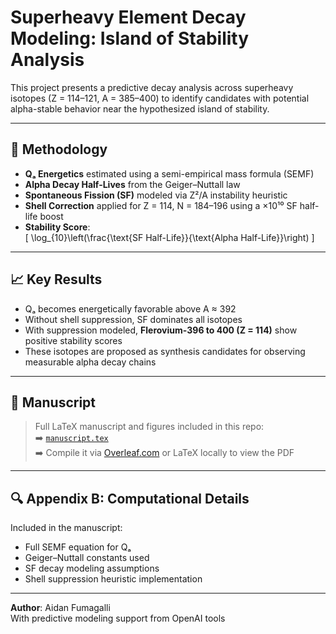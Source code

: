 # Superheavy Element Decay Modeling: Island of Stability Analysis

This project presents a predictive decay analysis across superheavy isotopes (Z = 114–121, A = 385–400) to identify candidates with potential alpha-stable behavior near the hypothesized island of stability.

---

## 🔬 Methodology

- **Qₐ Energetics** estimated using a semi-empirical mass formula (SEMF)
- **Alpha Decay Half-Lives** from the Geiger–Nuttall law
- **Spontaneous Fission (SF)** modeled via Z²/A instability heuristic
- **Shell Correction** applied for Z = 114, N = 184–196 using a ×10¹⁰ SF half-life boost
- **Stability Score**:  
  \[
  \log_{10}\left(\frac{\text{SF Half-Life}}{\text{Alpha Half-Life}}\right)
  \]

---

## 📈 Key Results

- Qₐ becomes energetically favorable above A ≈ 392
- Without shell suppression, SF dominates all isotopes
- With suppression modeled, **Flerovium-396 to 400 (Z = 114)** show positive stability scores
- These isotopes are proposed as synthesis candidates for observing measurable alpha decay chains

---

## 📄 Manuscript

> Full LaTeX manuscript and figures included in this repo:  
➡️ [`manuscript.tex`](manuscript.tex)  
➡️ Compile it via [Overleaf.com](https://overleaf.com) or LaTeX locally to view the PDF

---

## 🔍 Appendix B: Computational Details

Included in the manuscript:
- Full SEMF equation for Qₐ
- Geiger–Nuttall constants used
- SF decay modeling assumptions
- Shell suppression heuristic implementation

---

**Author**: Aidan Fumagalli  
With predictive modeling support from OpenAI tools
